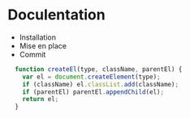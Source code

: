 # Doculentation

*   Installation
*   Mise en place
*   Commit


```javascript
  function createEl(type, className, parentEl) {
    var el = document.createElement(type);
    if (className) el.classList.add(className);
    if (parentEl) parentEl.appendChild(el);
    return el;
  }
```
